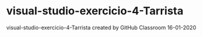 # visual-studio-exercicio-4-Tarrista
visual-studio-exercicio-4-Tarrista created by GitHub Classroom
16-01-2020
